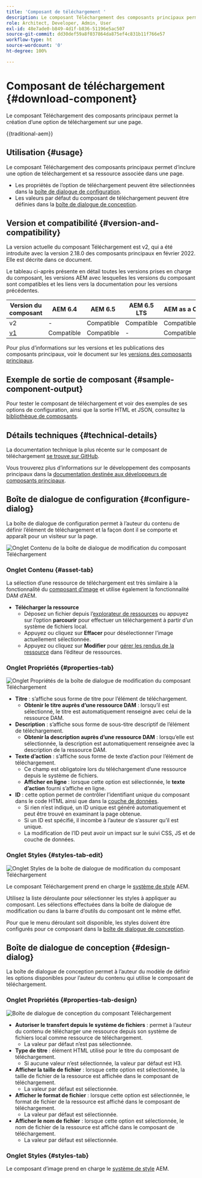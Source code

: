 ```yaml
---
title: 'Composant de téléchargement '
description: Le composant Téléchargement des composants principaux permet la création d’une option de téléchargement sur une page.
role: Architect, Developer, Admin, User
exl-id: 48e7ade0-b849-4d1f-b836-51196e5ac507
source-git-commit: dd30def59a8f037864da875ef4c831b11f766e57
workflow-type: ht
source-wordcount: '0'
ht-degree: 100%

---
```



# Composant de téléchargement {#download-component}

Le composant Téléchargement des composants principaux permet la création d’une option de téléchargement sur une page.

{{traditional-aem}}

## Utilisation {#usage}

Le composant Téléchargement des composants principaux permet d’inclure une option de téléchargement et sa ressource associée dans une page.

* Les propriétés de l’option de téléchargement peuvent être sélectionnées dans la [boîte de dialogue de configuration](#configure-dialog).
* Les valeurs par défaut du composant de téléchargement peuvent être définies dans la [boîte de dialogue de conception](#design-dialog).

## Version et compatibilité {#version-and-compatibility}

La version actuelle du composant Téléchargement est v2, qui a été introduite avec la version 2.18.0 des composants principaux en février 2022. Elle est décrite dans ce document.

Le tableau ci-après présente en détail toutes les versions prises en charge du composant, les versions AEM avec lesquelles les versions du composant sont compatibles et les liens vers la documentation pour les versions précédentes.

| Version du composant | AEM 6.4 | AEM 6.5 | AEM 6.5 LTS | AEM as a Cloud Service |
|--- |--- |---|---|---|
| v2 | - | Compatible | Compatible | Compatible |
| [v1](v1/download.md) | Compatible | Compatible | - | Compatible |

Pour plus d’informations sur les versions et les publications des composants principaux, voir le document sur les [versions des composants principaux](/help/versions.md).

## Exemple de sortie de composant {#sample-component-output}

Pour tester le composant de téléchargement et voir des exemples de ses options de configuration, ainsi que la sortie HTML et JSON, consultez la [bibliothèque de composants](https://adobe.com/go/aem_cmp_library_download_fr).

## Détails techniques {#technical-details}

La documentation technique la plus récente sur le composant de téléchargement [se trouve sur GitHub](https://adobe.com/go/aem_cmp_tech_download_v2_fr).

Vous trouverez plus d’informations sur le développement des composants principaux dans la [documentation destinée aux développeurs de composants principaux](/help/developing/overview.md).

## Boîte de dialogue de configuration {#configure-dialog}

La boîte de dialogue de configuration permet à l’auteur du contenu de définir l’élément de téléchargement et la façon dont il se comporte et apparaît pour un visiteur sur la page.

![Onglet Contenu de la boîte de dialogue de modification du composant Téléchargement](/help/assets/download-edit-asset.png)

### Onglet Contenu {#asset-tab}

La sélection d’une ressource de téléchargement est très similaire à la fonctionnalité du [composant d’image](image.md) et utilise également la fonctionnalité DAM d’AEM.

* **Télécharger la ressource**
   * Déposez un fichier depuis l’[explorateur de ressources](https://experienceleague.adobe.com/docs/experience-manager-cloud-service/sites/authoring/fundamentals/environment-tools.html?lang=fr) ou appuyez sur l’option **parcourir** pour effectuer un téléchargement à partir d’un système de fichiers local.
   * Appuyez ou cliquez sur **Effacer** pour désélectionner l’image actuellement sélectionnée.
   * Appuyez ou cliquez sur **Modifier** pour [gérer les rendus de la ressource](https://experienceleague.adobe.com/docs/experience-manager-cloud-service/assets/manage/manage-digital-assets.html?lang=fr) dans l’éditeur de ressources.

### Onglet Propriétés {#properties-tab}

![Onglet Propriétés de la boîte de dialogue de modification du composant Téléchargement](/help/assets/download-edit-properties.png)

* **Titre** : s’affiche sous forme de titre pour l’élément de téléchargement.
   * **Obtenir le titre auprès d’une ressource DAM** : lorsqu’il est sélectionné, le titre est automatiquement renseigné avec celui de la ressource DAM.
* **Description** : s’affiche sous forme de sous-titre descriptif de l’élément de téléchargement.
   * **Obtenir la description auprès d’une ressource DAM** : lorsqu’elle est sélectionnée, la description est automatiquement renseignée avec la description de la ressource DAM.
* **Texte d’action** : s’affiche sous forme de texte d’action pour l’élément de téléchargement.
   * Ce champ est obligatoire lors du téléchargement d’une ressource depuis le système de fichiers.
   * **Afficher en ligne** : lorsque cette option est sélectionnée, le **texte d’action** fourni s’affiche en ligne.
* **ID** : cette option permet de contrôler l’identifiant unique du composant dans le code HTML ainsi que dans la [couche de données](/help/developing/data-layer/overview.md).
   * Si rien n’est indiqué, un ID unique est généré automatiquement et peut être trouvé en examinant la page obtenue.
   * Si un ID est spécifié, il incombe à l’auteur de s’assurer qu’il est unique.
   * La modification de l’ID peut avoir un impact sur le suivi CSS, JS et de couche de données.

### Onglet Styles {#styles-tab-edit}

![Onglet Styles de la boîte de dialogue de modification du composant Téléchargement](/help/assets/download-edit-styles.png)

Le composant Téléchargement prend en charge le [système de style](/help/get-started/authoring.md#component-styling) AEM.

Utilisez la liste déroulante pour sélectionner les styles à appliquer au composant. Les sélections effectuées dans la boîte de dialogue de modification ou dans la barre d’outils du composant ont le même effet.

Pour que le menu déroulant soit disponible, les styles doivent être configurés pour ce composant dans la [boîte de dialogue de conception](#design-dialog).

## Boîte de dialogue de conception {#design-dialog}

La boîte de dialogue de conception permet à l’auteur du modèle de définir les options disponibles pour l’auteur du contenu qui utilise le composant de téléchargement.

### Onglet Propriétés {#properties-tab-design}

![Boîte de dialogue de conception du composant Téléchargement](/help/assets/download-design.png)

* **Autoriser le transfert depuis le système de fichiers** : permet à l’auteur du contenu de télécharger une ressource depuis son système de fichiers local comme ressource de téléchargement.
   * La valeur par défaut n’est pas sélectionnée.
* **Type de titre** : élément HTML utilisé pour le titre du composant de téléchargement.
   * Si aucune valeur n’est sélectionnée, la valeur par défaut est H3.
* **Afficher la taille de fichier** : lorsque cette option est sélectionnée, la taille de fichier de la ressource est affichée dans le composant de téléchargement.
   * La valeur par défaut est sélectionnée.
* **Afficher le format de fichier** : lorsque cette option est sélectionnée, le format de fichier de la ressource est affiché dans le composant de téléchargement.
   * La valeur par défaut est sélectionnée.
* **Afficher le nom de fichier** : lorsque cette option est sélectionnée, le nom de fichier de la ressource est affiché dans le composant de téléchargement.
   * La valeur par défaut est sélectionnée.

### Onglet Styles {#styles-tab}

Le composant d’image prend en charge le [système de style](/help/get-started/authoring.md#component-styling) AEM.

